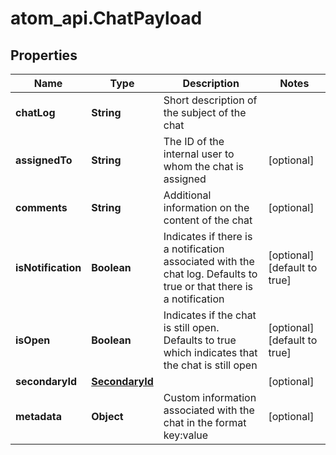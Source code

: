 # atom_api.ChatPayload

## Properties
Name | Type | Description | Notes
------------ | ------------- | ------------- | -------------
**chatLog** | **String** | Short description of the subject of the chat | 
**assignedTo** | **String** | The ID of the internal user to whom the chat is assigned | [optional] 
**comments** | **String** | Additional information on the content of the chat | [optional] 
**isNotification** | **Boolean** | Indicates if there is a notification associated with the chat log. Defaults to true or that there is a notification | [optional] [default to true]
**isOpen** | **Boolean** | Indicates if the chat is still open. Defaults to true which indicates that the chat is still open | [optional] [default to true]
**secondaryId** | [**SecondaryId**](SecondaryId.md) |  | [optional] 
**metadata** | **Object** | Custom information associated with the chat in the format key:value | [optional] 


